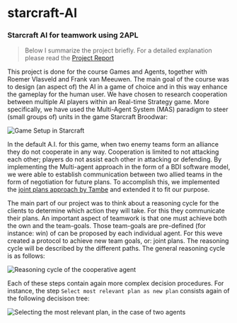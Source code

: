 # starcraft-AI

### Starcraft AI for teamwork using 2APL

> Below I summarize the project briefly. For a detailed explanation please read the [Project Report](docs/report.pdf)

This project is done for the course Games and Agents, together with Roemer Vlasveld and Frank van Meeuwen. The main goal of the course was to design (an aspect of) the AI in a game of choice and in this way enhance the gameplay for the human user. We have chosen to research cooperation between multiple AI players within an Real-time Strategy game. More specifically, we have used the Multi-Agent System (MAS) paradigm to steer (small groups of) units in the game Starcraft Broodwar:

![Game Setup in Starcraft](http://www.marcvanzee.nl/tmp/starcraftimg/img1.png)

In the default A.I. for this game, when two enemy teams form an alliance they do not cooperate in any way. Cooperation is limited to not attacking each other; players do not assist each other in attacking or defending. By implementing the Multi-agent approach in the form of a BDI software model, we were able to establish communication between two allied teams in the form of negotiation for future plans. To accomplish this, we implemented the [joint plans approach by Tambe](http://teamcore.usc.edu/papers/1997/jair.pdf) and extended it to fit our purpose. 

The main part of our project was to think about a reasoning cycle for the clients to determine which action they will take. For this they communicate their plans. An important aspect of teamwork is that one must achieve both the own and the team-goals. Those team-goals are pre-defined (for instance: win) of can be proposed by each individual agent. For this weve created a protocol to achieve new team goals, or: joint plans. The reasoning cycle will be described by the
different paths. The general reasoning cycle is as follows:

![Reasoning cycle of the cooperative agent](http://www.marcvanzee.nl/tmp/starcraftimg/img2.png)

Each of these steps contain again more complex decision procedures. For instance, the step ```Select most relevant plan as new plan``` consists again of the following decisison tree:

![Selecting the most relevant plan, in the case of two agents](http://www.marcvanzee.nl/tmp/starcraftimg/img3.png)
